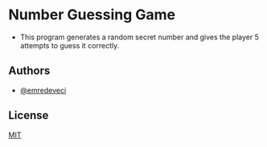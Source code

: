 # Number Guessing Game

- This program generates a random secret number and gives the player 5 attempts to guess it correctly.
## Authors

- [@emredeveci](https://github.com/emredeveci)


## License

[MIT](https://choosealicense.com/licenses/mit/)

